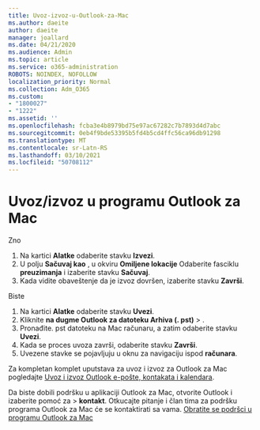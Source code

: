 ```yaml
---
title: Uvoz-izvoz-u-Outlook-za-Mac
ms.author: daeite
author: daeite
manager: joallard
ms.date: 04/21/2020
ms.audience: Admin
ms.topic: article
ms.service: o365-administration
ROBOTS: NOINDEX, NOFOLLOW
localization_priority: Normal
ms.collection: Adm_O365
ms.custom:
- "1800027"
- "1222"
ms.assetid: ''
ms.openlocfilehash: fcba3e4b8979bd75e97ac67282c7b7893d4d7abc
ms.sourcegitcommit: 0eb4f9bde53395b5fd4b5cd4ffc56ca96db91298
ms.translationtype: MT
ms.contentlocale: sr-Latn-RS
ms.lasthandoff: 03/10/2021
ms.locfileid: "50708112"
---
```

# <a name="importexport-in-outlook-for-mac"></a>Uvoz/izvoz u programu Outlook za Mac 

Zno
1. Na kartici **Alatke** odaberite stavku **Izvezi**.
2. U polju **Sačuvaj kao** , u okviru **Omiljene lokacije** Odaberite fasciklu **preuzimanja** i izaberite stavku **Sačuvaj**.
3. Kada vidite obaveštenje da je izvoz dovršen, izaberite stavku **Završi**.

Biste
1. Na kartici **Alatke** odaberite stavku **Uvezi**.
2. Kliknite **na dugme Outlook za datoteku Arhiva (. pst)**  >  .
3. Pronađite. pst datoteku na Mac računaru, a zatim odaberite stavku **Uvezi**.
4. Kada se proces uvoza završi, odaberite stavku **Završi**.
5. Uvezene stavke se pojavljuju u oknu za navigaciju ispod **računara**.

Za kompletan komplet uputstava za uvoz i izvoz za Outlook za Mac pogledajte [Uvoz i izvoz Outlook e-pošte, kontakata i kalendara](https://support.office.com/article/92577192-3881-4502-b79d-c3bbada6c8ef#ID0EAACAAA=Mac). 

Da biste dobili podršku u aplikaciji Outlook za Mac, otvorite Outlook i izaberite pomoć za   >  **kontakt**. Otkucajte pitanje i član tima za podršku programa Outlook za Mac će se kontaktirati sa vama. [Obratite se podršci u programu Outlook za Mac](https://support.microsoft.com/office/contact-support-within-outlook-for-mac-d0410177-8e65-4487-93f7-206a3a3d71a8)
